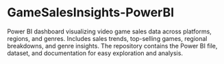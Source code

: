 # GameSalesInsights-PowerBI
Power BI dashboard visualizing video game sales data across platforms, regions, and genres. Includes sales trends, top-selling games, regional breakdowns, and genre insights. The repository contains the Power BI file, dataset, and documentation for easy exploration and analysis.
